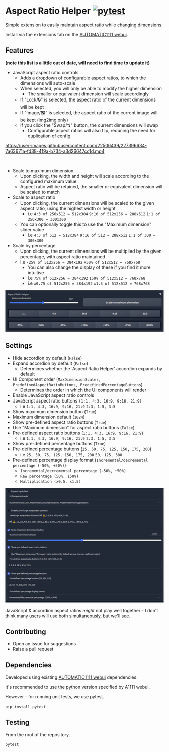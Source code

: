 # Aspect Ratio Helper  [![pytest](https://github.com/thomasasfk/sd-webui-aspect-ratio-helper/actions/workflows/pytest.yml/badge.svg?branch=main)](https://github.com/thomasasfk/sd-webui-aspect-ratio-helper/actions/workflows/pytest.yml)

Simple extension to easily maintain aspect ratio while changing dimensions.

Install via the extensions tab on the [AUTOMATIC1111 webui](https://github.com/AUTOMATIC1111/stable-diffusion-webui).

## Features

**(note this list is a little out of date, will need to find time to update it)**

- JavaScript aspect ratio controls
  - Adds a dropdown of configurable aspect ratios, to which the dimensions will auto-scale
  - When selected, you will only be able to modify the higher dimension
    - The smaller or equivalent dimension will scale accordingly
  - If "Lock/🔒" is selected, the aspect ratio of the current dimensions will be kept
  - If "Image/🖼️" is selected, the aspect ratio of the current image will be kept (img2img only)
  - If you click the "Swap/⇅" button, the current dimensions will swap
    - Configurable aspect ratios will also flip, reducing the need for duplication of config

https://user-images.githubusercontent.com/22506439/227396634-7a63671a-fd38-419a-b734-a3d26647cc1d.mp4

<br/>

- Scale to maximum dimension
  - Upon clicking, the width and height will scale according to the configured maximum value
  - Aspect ratio will be retained, the smaller or equivalent dimension will be scaled to match
- Scale to aspect ratio
  - Upon clicking, the current dimensions will be scaled to the given aspect ratio, using the highest width or height
    - i.e `4:3 of 256x512 = 512x384` `9:16 of 512x256 = 288x512` `1:1 of 256x300 = 300x300`
  - You can optionally toggle this to use the "Maximum dimension" slider value
    - i.e `4:3 of 512 = 512x384` `9:16 of 512 = 288x512` `1:1 of 300 = 300x300`
- Scale by percentage
  - Upon clicking, the current dimensions will be multiplied by the given percentage, with aspect ratio maintained
  - i.e `-25% of 512x256 = 384x192` `+50% of 512x512 = 768x768`
    - You can also change the display of these if you find it more intuitive
    - i.e `75% of 512x256 = 384x192` `150% of 512x512 = 768x768`
    - i.e `x0.75 of 512x256 = 384x192` `x1.5 of 512x512 = 768x768`

![user-interface.png](docs%2Fui.png)

## Settings

- Hide accordion by default (`False`)
- Expand accordion by default (`False`)
  - Determines whether the 'Aspect Ratio Helper' accordion expands by default
- UI Component order (`MaxDimensionScaler, PredefinedAspectRatioButtons, PredefinedPercentageButtons`)
  - Determines the order in which the UI components will render
- Enable JavaScript aspect ratio controls
- JavaScript aspect ratio buttons `(1:1, 4:3, 16:9, 9:16, 21:9)`
  - i.e `1:1, 4:3, 16:9, 9:16, 21:9` `2:3, 1:5, 3:5`
- Show maximum dimension button (`True`)
- Maximum dimension default (`1024`)
- Show pre-defined aspect ratio buttons (`True`)
- Use "Maximum dimension" for aspect ratio buttons (`False`)
- Pre-defined aspect ratio buttons (`1:1, 4:3, 16:9, 9:16, 21:9`)
  - i.e `1:1, 4:3, 16:9, 9:16, 21:9` `2:3, 1:5, 3:5`
- Show pre-defined percentage buttons (`True`)
- Pre-defined percentage buttons (`25, 50, 75, 125, 150, 175, 200`)
  - i.e `25, 50, 75, 125, 150, 175, 200` `50, 125, 300`
- Pre-defined percentage display format (`Incremental/decremental percentage (-50%, +50%)`)
  - `Incremental/decremental percentage (-50%, +50%)`
  - `Raw percentage (50%, 150%)`
  - `Multiplication (x0.5, x1.5)`

![settings.png](docs%2Fopts.png)


JavaScript & accordion aspect ratios _might_ not play well together - I don't think many users will use both simultaneously, but we'll see.

## Contributing

- Open an issue for suggestions
- Raise a pull request

## Dependencies

Developed using existing [AUTOMATIC1111 webui](https://github.com/AUTOMATIC1111/stable-diffusion-webui) dependencies.

It's recommended to use the python version specified by A1111 webui.

However - for running unit tests, we use pytest.

```bash
pip install pytest
```

## Testing
From the root of the repository.
```bash
pytest
```
